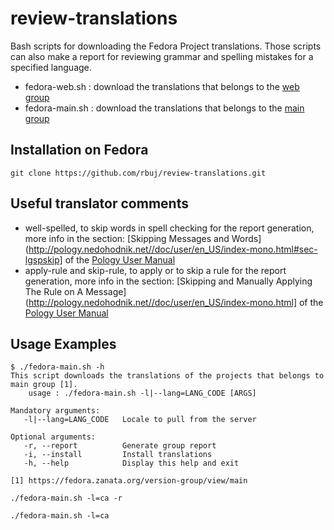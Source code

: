 # review-translations

Bash scripts for downloading the Fedora Project translations. Those scripts can also make a report for reviewing grammar and spelling mistakes for a specified language.
* fedora-web.sh : download the translations that belongs to the [web group](https://fedora.zanata.org/version-group/view/web)
* fedora-main.sh : download the translations that belongs to the [main group](https://fedora.zanata.org/version-group/view/main)

Installation on Fedora
----------------------

```
git clone https://github.com/rbuj/review-translations.git
```

Useful translator comments
--------------------------
* well-spelled, to skip words in spell checking for the report generation, more info in the section: [Skipping Messages and Words](http://pology.nedohodnik.net//doc/user/en_US/index-mono.html#sec-lgspskip] of the [Pology User Manual](http://pology.nedohodnik.net//doc/user/en_US/index-mono.html)
* apply-rule and skip-rule, to apply or to skip a rule for the report generation, more info in the section: [Skipping and Manually Applying The Rule on A Message](http://pology.nedohodnik.net//doc/user/en_US/index-mono.html] of the [Pology User Manual](http://pology.nedohodnik.net//doc/user/en_US/index-mono.html)

Usage Examples
--------------

```
$ ./fedora-main.sh -h
This script downloads the translations of the projects that belongs to main group [1].
    usage : ./fedora-main.sh -l|--lang=LANG_CODE [ARGS]

Mandatory arguments:
   -l|--lang=LANG_CODE   Locale to pull from the server

Optional arguments:
   -r, --report          Generate group report
   -i, --install         Install translations
   -h, --help            Display this help and exit

[1] https://fedora.zanata.org/version-group/view/main
```


```
./fedora-main.sh -l=ca -r
```


```
./fedora-main.sh -l=ca
```

